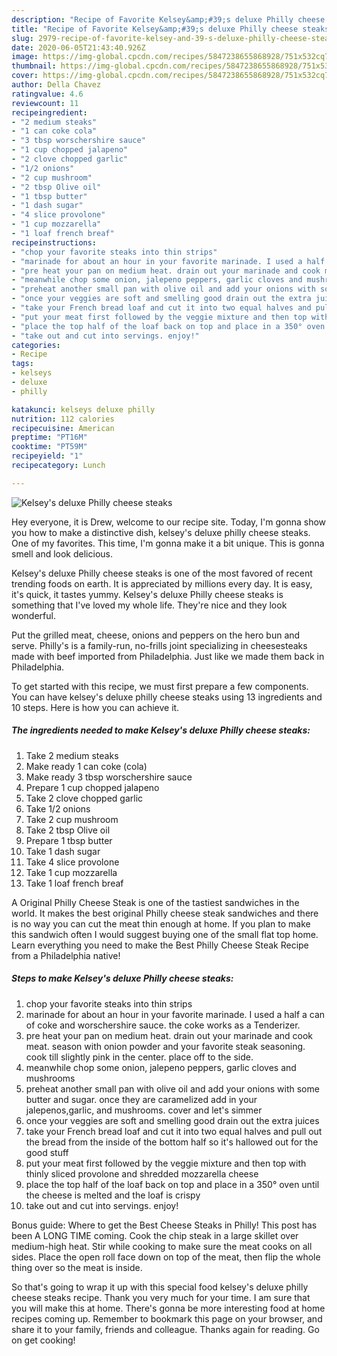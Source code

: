 ```yaml
---
description: "Recipe of Favorite Kelsey&amp;#39;s deluxe Philly cheese steaks"
title: "Recipe of Favorite Kelsey&amp;#39;s deluxe Philly cheese steaks"
slug: 2979-recipe-of-favorite-kelsey-and-39-s-deluxe-philly-cheese-steaks
date: 2020-06-05T21:43:40.926Z
image: https://img-global.cpcdn.com/recipes/5847238655868928/751x532cq70/kelseys-deluxe-philly-cheese-steaks-recipe-main-photo.jpg
thumbnail: https://img-global.cpcdn.com/recipes/5847238655868928/751x532cq70/kelseys-deluxe-philly-cheese-steaks-recipe-main-photo.jpg
cover: https://img-global.cpcdn.com/recipes/5847238655868928/751x532cq70/kelseys-deluxe-philly-cheese-steaks-recipe-main-photo.jpg
author: Della Chavez
ratingvalue: 4.6
reviewcount: 11
recipeingredient:
- "2 medium steaks"
- "1 can coke cola"
- "3 tbsp worschershire sauce"
- "1 cup chopped jalapeno"
- "2 clove chopped garlic"
- "1/2 onions"
- "2 cup mushroom"
- "2 tbsp Olive oil"
- "1 tbsp butter"
- "1 dash sugar"
- "4 slice provolone"
- "1 cup mozzarella"
- "1 loaf french breaf"
recipeinstructions:
- "chop your favorite steaks into thin strips"
- "marinade for about an hour in your favorite marinade. I used a half a can of coke and worschershire sauce. the coke works as a Tenderizer."
- "pre heat your pan on medium heat. drain out your marinade and cook meat. season with onion powder and your favorite steak seasoning. cook till slightly pink in the center. place off to the side."
- "meanwhile chop some onion, jalepeno peppers, garlic cloves and mushrooms"
- "preheat another small pan with olive oil and add your onions with some butter and sugar. once they are caramelized add in your jalepenos,garlic, and mushrooms. cover and let&#39;s simmer"
- "once your veggies are soft and smelling good drain out the extra juices"
- "take your French bread loaf and cut it into two equal halves and pull out the bread from the inside of the bottom half so it&#39;s hallowed out for the good stuff"
- "put your meat first followed by the veggie mixture and then top with thinly sliced provolone and shredded mozzarella cheese"
- "place the top half of the loaf back on top and place in a 350° oven until the cheese is melted and the loaf is crispy"
- "take out and cut into servings. enjoy!"
categories:
- Recipe
tags:
- kelseys
- deluxe
- philly

katakunci: kelseys deluxe philly 
nutrition: 112 calories
recipecuisine: American
preptime: "PT16M"
cooktime: "PT59M"
recipeyield: "1"
recipecategory: Lunch

---
```



![Kelsey&#39;s deluxe Philly cheese steaks](https://img-global.cpcdn.com/recipes/5847238655868928/751x532cq70/kelseys-deluxe-philly-cheese-steaks-recipe-main-photo.jpg)

Hey everyone, it is Drew, welcome to our recipe site. Today, I'm gonna show you how to make a distinctive dish, kelsey&#39;s deluxe philly cheese steaks. One of my favorites. This time, I'm gonna make it a bit unique. This is gonna smell and look delicious.

Kelsey&#39;s deluxe Philly cheese steaks is one of the most favored of recent trending foods on earth. It is appreciated by millions every day. It is easy, it's quick, it tastes yummy. Kelsey&#39;s deluxe Philly cheese steaks is something that I've loved my whole life. They're nice and they look wonderful.

Put the grilled meat, cheese, onions and peppers on the hero bun and serve. Philly&#39;s is a family-run, no-frills joint specializing in cheesesteaks made with beef imported from Philadelphia. Just like we made them back in Philadelphia.


To get started with this recipe, we must first prepare a few components. You can have kelsey&#39;s deluxe philly cheese steaks using 13 ingredients and 10 steps. Here is how you can achieve it.

<!--inarticleads1-->

##### The ingredients needed to make Kelsey&#39;s deluxe Philly cheese steaks:

1. Take 2 medium steaks
1. Make ready 1 can coke (cola)
1. Make ready 3 tbsp worschershire sauce
1. Prepare 1 cup chopped jalapeno
1. Take 2 clove chopped garlic
1. Take 1/2 onions
1. Take 2 cup mushroom
1. Take 2 tbsp Olive oil
1. Prepare 1 tbsp butter
1. Take 1 dash sugar
1. Take 4 slice provolone
1. Take 1 cup mozzarella
1. Take 1 loaf french breaf


A Original Philly Cheese Steak is one of the tastiest sandwiches in the world. It makes the best original Philly cheese steak sandwiches and there is no way you can cut the meat thin enough at home. If you plan to make this sandwich often I would suggest buying one of the small flat top home. Learn everything you need to make the Best Philly Cheese Steak Recipe from a Philadelphia native! 

<!--inarticleads2-->

##### Steps to make Kelsey&#39;s deluxe Philly cheese steaks:

1. chop your favorite steaks into thin strips
1. marinade for about an hour in your favorite marinade. I used a half a can of coke and worschershire sauce. the coke works as a Tenderizer.
1. pre heat your pan on medium heat. drain out your marinade and cook meat. season with onion powder and your favorite steak seasoning. cook till slightly pink in the center. place off to the side.
1. meanwhile chop some onion, jalepeno peppers, garlic cloves and mushrooms
1. preheat another small pan with olive oil and add your onions with some butter and sugar. once they are caramelized add in your jalepenos,garlic, and mushrooms. cover and let&#39;s simmer
1. once your veggies are soft and smelling good drain out the extra juices
1. take your French bread loaf and cut it into two equal halves and pull out the bread from the inside of the bottom half so it&#39;s hallowed out for the good stuff
1. put your meat first followed by the veggie mixture and then top with thinly sliced provolone and shredded mozzarella cheese
1. place the top half of the loaf back on top and place in a 350° oven until the cheese is melted and the loaf is crispy
1. take out and cut into servings. enjoy!


Bonus guide: Where to get the Best Cheese Steaks in Philly! This post has been A LONG TIME coming. Cook the chip steak in a large skillet over medium-high heat. Stir while cooking to make sure the meat cooks on all sides. Place the open roll face down on top of the meat, then flip the whole thing over so the meat is inside. 

So that's going to wrap it up with this special food kelsey&#39;s deluxe philly cheese steaks recipe. Thank you very much for your time. I am sure that you will make this at home. There's gonna be more interesting food at home recipes coming up. Remember to bookmark this page on your browser, and share it to your family, friends and colleague. Thanks again for reading. Go on get cooking!
